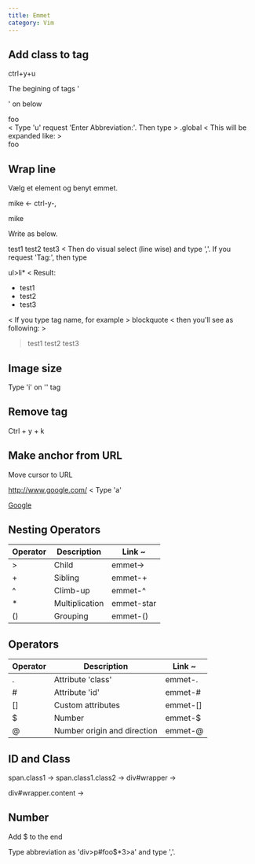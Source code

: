 ```yaml
---
title: Emmet
category: Vim
---
```


## Add class to tag

ctrl+y+u

  The begining of tags '<div>' on below
>
  <div>foo</div>
<
  Type '<C-y>u' request 'Enter Abbreviation:'. Then type
>
  .global
<
  This will be expanded like:
>
  <div class="global">foo</div>

## Wrap line

Vælg et element og benyt emmet.

  mike <- ctrl-y-,

  <p>mike</p>

  Write as below.
>
  test1
  test2
  test3
<
  Then do visual select (line wise) and type '<C-y>,'.
  If you request 'Tag:', then type
>
  ul>li*
<
  Result:
>
  <ul>
      <li>test1</li>
      <li>test2</li>
      <li>test3</li>
  </ul>
<
  If you type tag name, for example
>
  blockquote
<
  then you'll see as following:
>
  <blockquote>
      test1
      test2
      test3
  </blockquote>

## Image size

 Type '<C-y>i' on '<img>' tag

## Remove tag

Ctrl + y + k

## Make anchor from URL

  Move cursor to URL
>
  http://www.google.com/
<
  Type '<C-y>a'
>
  <a href="http://www.google.com/">Google</a>

## Nesting Operators

|Operator|Description   |Link ~      |
|--------|--------------|------------|
|>       |Child         |emmet->     |
|+       |Sibling       |emmet-+     |
|^       |Climb-up      |emmet-^     |
|*       |Multiplication|emmet-star  |
|()      |Grouping      |emmet-()    |

## Operators

|Operator|Description                |Link ~  |
|--------|---------------------------|--------|
|.       |Attribute 'class'          |emmet-. |
|#       |Attribute 'id'             |emmet-# |
|[]      |Custom attributes          |emmet-[]|
|$       |Number                     |emmet-$ |
|@       |Number origin and direction|emmet-@ |

## ID and Class

  span.class1          ->   <span class="class1"></span>
  span.class1.class2   ->   <span class="class1 class2"></span>
  div#wrapper          ->   <div id="wrapper"></div>
  div#wrapper.content  ->   <div id="wrapper" class="content"></div>

## Number

Add $ to the end

  Type abbreviation as 'div>p#foo$*3>a' and type '<C-y>,'.
>
  <div>
      <p id="foo1">
          <a href=""></a>
      </p>
      <p id="foo2">
          <a href=""></a>
      </p>
      <p id="foo3">
          <a href=""></a>
      </p>
  </div>

